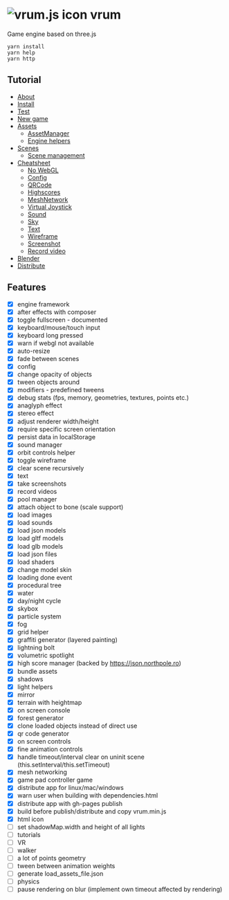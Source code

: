 # ![vrum.js icon](workspace/games/project/assets/favicon.ico) vrum

Game engine based on three.js

```
yarn install
yarn help
yarn http
```

## Tutorial

<!--ts-->
   * [About](tutorials/INSTALL.md#About)
   * [Install](tutorials/INSTALL.md#Install)
   * [Test](tutorials/INSTALL.md#Test)
   * [New game](tutorials/INSTALL.md#NewGame)
   * [Assets](tutorials/ASSETS.md)
       * [AssetManager](tutorials/ASSETS.md#AssetManager)
       * [Engine helpers](tutorials/ASSETS.md#EngineHelpers)
   * [Scenes](tutorials/SCENES.md)
       * [Scene management](tutorials/CHEATSHEET.md#SceneManagement)
   * [Cheatsheet](tutorials/CHEATSHEET.md)
       * [No WebGL](tutorials/CHEATSHEET.md#NoWebGL)
       * [Config](tutorials/CHEATSHEET.md#Config)
       * [QRCode](tutorials/CHEATSHEET.md#QRCode)
       * [Highscores](tutorials/CHEATSHEET.md#Highscores)
       * [MeshNetwork](tutorials/CHEATSHEET.md#MeshNetwork)
       * [Virtual Joystick](tutorials/CHEATSHEET.md#VirtualJoystick)
       * [Sound](tutorials/CHEATSHEET.md#Sound)
       * [Sky](tutorials/CHEATSHEET.md#Sky)
       * [Text](tutorials/CHEATSHEET.md#Text)
       * [Wireframe](tutorials/CHEATSHEET.md#Wireframe)
       * [Screenshot](tutorials/CHEATSHEET.md#Screenshot)
       * [Record video](tutorials/CHEATSHEET.md#RecordVideo)
   * [Blender](tutorials/BLENDER.md)
   * [Distribute](tutorials/DISTRIBUTE.md)
<!--te-->

## Features

* [x] engine framework
* [x] after effects with composer
* [x] toggle fullscreen - documented
* [x] keyboard/mouse/touch input
* [x] keyboard long pressed
* [x] warn if webgl not available
* [x] auto-resize
* [x] fade between scenes
* [x] config
* [x] change opacity of objects
* [x] tween objects around
* [x] modifiers - predefined tweens
* [x] debug stats (fps, memory, geometries, textures, points etc.)
* [x] anaglyph effect
* [x] stereo effect
* [x] adjust renderer width/height
* [x] require specific screen orientation
* [x] persist data in localStorage
* [x] sound manager
* [x] orbit controls helper
* [x] toggle wireframe
* [x] clear scene recursively
* [x] text
* [x] take screenshots
* [x] record videos
* [x] pool manager
* [x] attach object to bone (scale support)
* [x] load images
* [x] load sounds
* [x] load json models
* [x] load gltf models
* [x] load glb models
* [x] load json files
* [x] load shaders
* [x] change model skin
* [x] loading done event
* [x] procedural tree
* [x] water
* [x] day/night cycle
* [x] skybox
* [x] particle system
* [x] fog
* [x] grid helper
* [x] graffiti generator (layered painting)
* [x] lightning bolt
* [x] volumetric spotlight
* [x] high score manager (backed by https://json.northpole.ro)
* [x] bundle assets
* [x] shadows
* [x] light helpers
* [x] mirror
* [x] terrain with heightmap
* [x] on screen console
* [x] forest generator
* [x] clone loaded objects instead of direct use
* [x] qr code generator
* [x] on screen controls
* [x] fine animation controls
* [x] handle timeout/interval clear on uninit scene (this.setInterval/this.setTimeout)
* [x] mesh networking
* [x] game pad controller game
* [x] distribute app for linux/mac/windows
* [x] warn user when building with dependencies.html
* [x] distribute app with gh-pages publish
* [x] build before publish/distribute and copy vrum.min.js
* [x] html icon
* [ ] set shadowMap.width and height of all lights
* [ ] tutorials
* [ ] VR
* [ ] walker
* [ ] a lot of points geometry
* [ ] tween between animation weights
* [ ] generate load_assets_file.json
* [ ] physics
* [ ] pause rendering on blur (implement own timeout affected by rendering)
